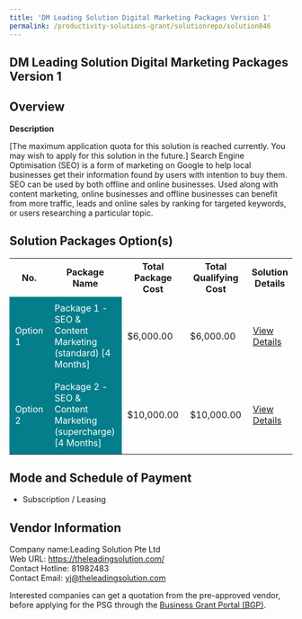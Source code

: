 ```yaml
---
title: 'DM Leading Solution Digital Marketing Packages Version 1'
permalink: /productivity-solutions-grant/solutionrepo/solution846
---
```


## DM Leading Solution Digital Marketing Packages Version 1

## Overview

**Description**

[The maximum application quota for this solution is reached currently. You may wish to apply for this solution in the future.]  Search Engine Optimisation (SEO) is a form of marketing on Google to help local businesses get their information found by users with intention to buy them. SEO can be used by both offline and online businesses. Used along with content marketing, online businesses and offline businesses can benefit from more traffic, leads and online sales by ranking for targeted keywords, or users researching a particular topic.

## Solution Packages Option(s)

<table>
<tr>
<th><b>No.</b></th>
<th><b>Package Name</b></th>
<th><b>Total Package Cost</b></th>
<th><b>Total Qualifying Cost</b></th>
<th><b>Solution Details</b></th>
</tr>
<tr>
<td style='padding: 10px; background-color: #037E8A; color: #FFFFFF;'>Option 1</td>
<td style='padding: 10px; background-color: #037E8A; color: #FFFFFF;'>Package 1 - SEO & Content Marketing (standard) [4 Months]</td>
<td style='padding: 10px;'>$6,000.00</td>
<td style='padding: 10px;'>$6,000.00</td>
<td style='padding: 10px;'><a href='/images/psg/Leadingsolution_Desensitised_Annex_3_part_1.pdf' target='_blank'>View Details</a></td>
</tr>
<tr>
<td style='padding: 10px; background-color: #037E8A; color: #FFFFFF;'>Option 2</td>
<td style='padding: 10px; background-color: #037E8A; color: #FFFFFF;'>Package 2 - SEO & Content Marketing (supercharge) [4 Months]</td>
<td style='padding: 10px;'>$10,000.00</td>
<td style='padding: 10px;'>$10,000.00</td>
<td style='padding: 10px;'><a href='/images/psg/Leadingsolution_Desensitised_Annex_3_part_2.pdf' target='_blank'>View Details</a></td>
</tr>
</table>

## Mode and Schedule of Payment

 - Subscription / Leasing

## Vendor Information

 Company name:Leading Solution Pte Ltd<br>Web URL: https://theleadingsolution.com/ <br>Contact Hotline: 81982483 <br>Contact Email: yj@theleadingsolution.com 

Interested companies can get a quotation from the pre-approved vendor, before applying for the PSG through the <a href='https://www.businessgrants.gov.sg/' target='_blank' rel='noopener'>Business Grant Portal (BGP)</a>.

<script src="/jquery/resize-tables.js"></script>
